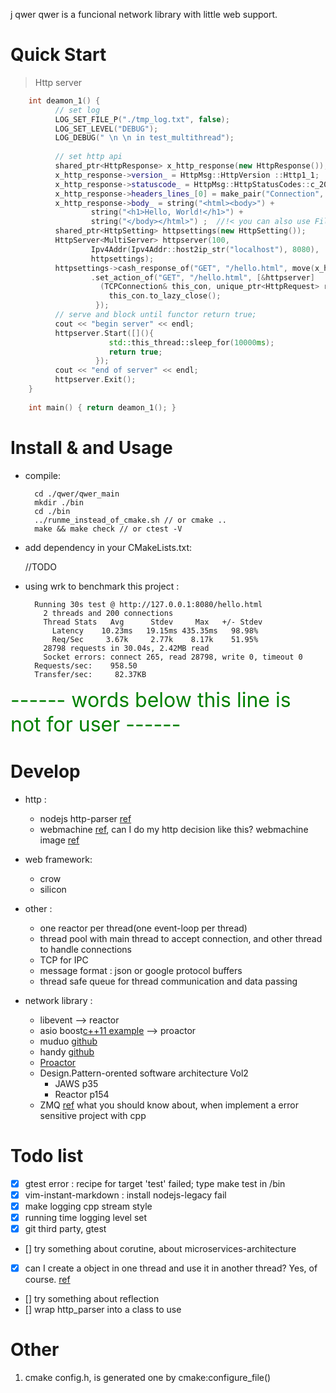 j qwer
qwer is a funcional network library with little web support.

# Quick Start

> Http server
```cpp
    int deamon_1() {
          // set log 
          LOG_SET_FILE_P("./tmp_log.txt", false);
          LOG_SET_LEVEL("DEBUG");
          LOG_DEBUG(" \n \n in test_multithread");
          
          // set http api
          shared_ptr<HttpResponse> x_http_response(new HttpResponse());
          x_http_response->version_ = HttpMsg::HttpVersion ::Http1_1;
          x_http_response->statuscode_ = HttpMsg::HttpStatusCodes::c_200;
          x_http_response->headers_lines_[0] = make_pair("Connection", " close");
          x_http_response->body_ = string("<html><body>") +
                  string("<h1>Hello, World!</h1>") +
                  string("</body></html>") ;  //!< you can also use FileReader("filename").to_string();
          shared_ptr<HttpSetting> httpsettings(new HttpSetting());
          HttpServer<MultiServer> httpserver(100,
                  Ipv4Addr(Ipv4Addr::host2ip_str("localhost"), 8080),
                  httpsettings);
          httpsettings->cash_response_of("GET", "/hello.html", move(x_http_response))
                  .set_action_of("GET", "/hello.html", [&httpserver] 
                    (TCPConnection& this_con, unique_ptr<HttpRequest> req, shared_ptr<HttpResponse> res){ //!< you don't need to create new res, because res is cashed, (effective consider)
                      this_con.to_lazy_close();
                   }); 
          // serve and block until functor return true;
          cout << "begin server" << endl;
          httpserver.Start([](){ 
                      std::this_thread::sleep_for(10000ms);
                      return true;
                   });
          cout << "end of server" << endl;
          httpserver.Exit();
    }
       
    int main() { return deamon_1(); }
```

# Install & and Usage

* compile:

        cd ./qwer/qwer_main
        mkdir ./bin
        cd ./bin
        ../runme_instead_of_cmake.sh // or cmake ..
        make && make check // or ctest -V

* add dependency in your CMakeLists.txt:

    //TODO

* using wrk to benchmark this project :

        Running 30s test @ http://127.0.0.1:8080/hello.html
          2 threads and 200 connections
          Thread Stats   Avg      Stdev     Max   +/- Stdev
            Latency    10.23ms   19.15ms 435.35ms   98.98%
            Req/Sec     3.67k     2.77k    8.17k    51.95%
          28798 requests in 30.04s, 2.42MB read
          Socket errors: connect 265, read 28798, write 0, timeout 0
        Requests/sec:    958.50
        Transfer/sec:     82.37KB

<font size=6 color="green">
------ words below this line is not for user ------
</font>

# Develop

* http : 
    * nodejs http-parser [ref](https://github.com/nodejs/http-parser)
    * webmachine [ref](https://github.com/webmachine/webmachine/blob/master/src/webmachine_decision_core.erl), can I do my http decision like this?
        webmachine image [ref](https://github.com/webmachine/webmachine/blob/master/docs/http-headers-status-v3.png)

* web framework:
    * crow
    * silicon

* other : 
    * one reactor per thread(one event-loop per thread) 
    * thread pool with main thread to accept connection, and other thread to handle connections
    * TCP for IPC 
    * message format : json or google protocol buffers
    * thread safe queue for thread communication and data passing

* network library :

    * libevent --> reactor
    * asio boost[c++11 example](http://www.boost.org/doc/libs/master/doc/html/boost_asio/examples/cpp11_examples.html) --> proactor
    * muduo [github](https://github.com/chenshuo/muduo)
    * handy [github](https://github.com/yedf/handy)
    * [Proactor](www.cs.wustl.edu/~schmidt/PDF/proactor.pdf)
    * Design.Pattern-orented software architecture Vol2
        * JAWS p35
        * Reactor p154
    * ZMQ [ref](http://blog.jobbole.com/19647/) what you should know about, when implement a error sensitive project with cpp

# Todo list

- [x] gtest error : recipe for target 'test' failed; type make test in /bin
- [x] vim-instant-markdown : install nodejs-legacy fail
- [x] make logging cpp stream style
- [x] running time logging level set
- [x] git third party, gtest
- [] try something about corutine, about microservices-architecture
- [x] can I create a object in one thread and use it in another thread? Yes, of course. [ref](https://stackoverflow.com/questions/9697865/what-happens-if-i-call-an-objects-member-function-from-a-different-thread)
- [] try something about reflection
- [] wrap http_parser into a class to use

# Other

1.  cmake config.h, is generated one by cmake:configure_file()
